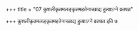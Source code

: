 +++
title = "07 कुशलीकृतमलङ्कृतमहतेनाच्छाद्य हुत्वाऽग्ने व्रतपत"

+++
कुशलीकृतमलङ्कृतमहतेनाच्छाद्य हुत्वाऽग्ने व्रतपत इति ७